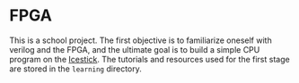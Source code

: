 # FPGA

This is a school project. The first objective is to familiarize oneself with verilog and the FPGA, and the ultimate goal is to build a simple CPU program on the [Icestick](https://www.latticesemi.com/icestick).
The tutorials and resources used for the first stage are stored in the `learning` directory.
